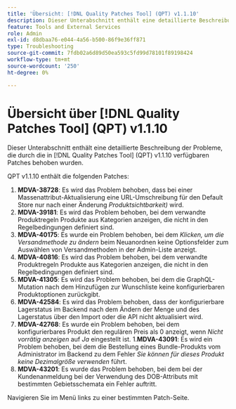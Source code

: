 ```yaml
---
title: 'Übersicht: [!DNL Quality Patches Tool] (QPT) v1.1.10'
description: Dieser Unterabschnitt enthält eine detaillierte Beschreibung der Probleme, die durch die in Version 1.1.10  [!DNL Quality Patches Tool]  Patches behoben wurden.
feature: Tools and External Services
role: Admin
exl-id: d8dbaa76-e044-4a56-b500-86f9e36ff871
type: Troubleshooting
source-git-commit: 7fdb02a6d89d50ea593c5fd99d78101f89198424
workflow-type: tm+mt
source-wordcount: '250'
ht-degree: 0%

---
```


# Übersicht über [!DNL Quality Patches Tool] (QPT) v1.1.10

Dieser Unterabschnitt enthält eine detaillierte Beschreibung der Probleme, die durch die in [!DNL Quality Patches Tool] (QPT) v1.1.10 verfügbaren Patches behoben wurden.

QPT v1.1.10 enthält die folgenden Patches:

1. **MDVA-38728**: Es wird das Problem behoben, dass bei einer Massenattribut-Aktualisierung eine URL-Umschreibung für den Default Store nur nach einer Änderung *Produktsichtbarkeit)* wird.
1. **MDVA-39181**: Es wird das Problem behoben, bei dem verwandte Produktregeln Produkte aus Kategorien anzeigen, die nicht in den Regelbedingungen definiert sind.
1. **MDVA-40175**: Es wurde ein Problem behoben, bei dem *Klicken, um die Versandmethode zu ändern* beim Neuanordnen keine Optionsfelder zum Auswählen von Versandmethoden in der Admin-Liste anzeigt.
1. **MDVA-40816**: Es wird das Problem behoben, bei dem verwandte Produktregeln Produkte aus Kategorien anzeigen, die nicht in den Regelbedingungen definiert sind.
1. **MDVA-41305**: Es wird das Problem behoben, bei dem die GraphQL-Mutation nach dem Hinzufügen zur Wunschliste keine konfigurierbaren Produktoptionen zurückgibt.
1. **MDVA-42584**: Es wird das Problem behoben, dass der konfigurierbare Lagerstatus im Backend nach dem Ändern der Menge und des Lagerstatus über den Import oder die API nicht aktualisiert wird.
1. **MDVA-42768**: Es wurde ein Problem behoben, bei dem konfigurierbares Produkt den regulären Preis als 0 anzeigt, wenn *Nicht vorrätig anzeigen* auf *Ja* eingestellt ist.
1.**MDVA-43091**: Es wird ein Problem behoben, bei dem die Bestellung eines Bundle-Produkts vom Administrator im Backend zu dem Fehler *Sie können für dieses Produkt keine Dezimalgröße verwenden* führt.
1. **MDVA-43201**: Es wurde das Problem behoben, bei dem bei der Kundenanmeldung bei der Verwendung des DOB-Attributs mit bestimmten Gebietsschemata ein Fehler auftritt.

Navigieren Sie im Menü links zu einer bestimmten Patch-Seite.
